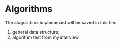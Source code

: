 # Algorithms

The alogorithms implemented will be saved in this file.
 1) general data structure;
 2) algorithm test from my interview.
